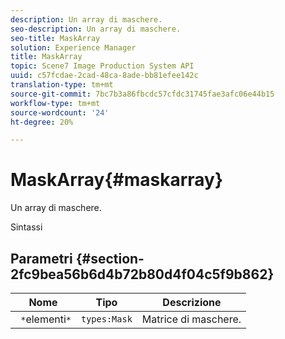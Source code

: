 ```yaml
---
description: Un array di maschere.
seo-description: Un array di maschere.
seo-title: MaskArray
solution: Experience Manager
title: MaskArray
topic: Scene7 Image Production System API
uuid: c57fcdae-2cad-48ca-8ade-bb81efee142c
translation-type: tm+mt
source-git-commit: 7bc7b3a86fbcdc57cfdc31745fae3afc06e44b15
workflow-type: tm+mt
source-wordcount: '24'
ht-degree: 20%

---
```



# MaskArray{#maskarray}

Un array di maschere.

Sintassi

## Parametri {#section-2fc9bea56b6d4b72b80d4f04c5f9b862}

| Nome | Tipo | Descrizione |
|---|---|---|
| ` *`elementi`*` | `types:Mask` | Matrice di maschere. |

